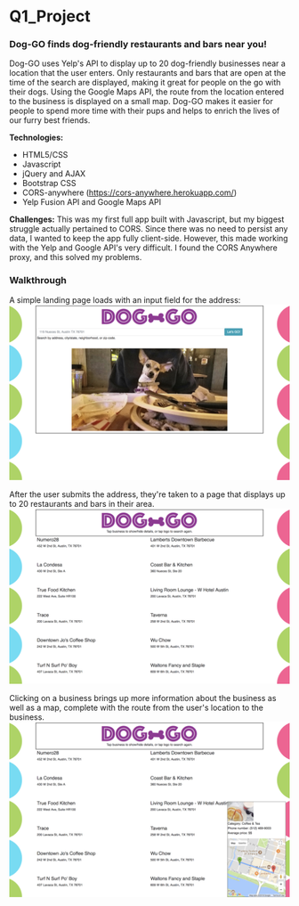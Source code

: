 # Q1_Project

### Dog-GO finds dog-friendly restaurants and bars near you!
<p>Dog-GO uses Yelp's API to display up to 20 dog-friendly businesses near a location that the user enters. Only restaurants and bars that are open at the time of the search are displayed, making it great for people on the go with their dogs. Using the Google Maps API, the route from the location entered to the business is displayed on a small map. Dog-GO makes it easier for people to spend more time with their pups and helps to enrich the lives of our furry best friends.</p>

**Technologies:**
- HTML5/CSS
- Javascript
- jQuery and AJAX
- Bootstrap CSS
- CORS-anywhere (https://cors-anywhere.herokuapp.com/)
- Yelp Fusion API and Google Maps API

**Challenges:**
This was my first full app built with Javascript, but my biggest struggle actually pertained to CORS. Since there was no need to persist any data, I wanted to keep the app fully client-side. However, this made working with the Yelp and Google API's very difficult. I found the CORS Anywhere proxy, and this solved my problems.

### Walkthrough
A simple landing page loads with an input field for the address:
![screenshot](readme-imgs/doggo1.png)

After the user submits the address, they're taken to a page that displays up to 20 restaurants and bars in their area.
![screenshot](readme-imgs/doggo2.png)

Clicking on a business brings up more information about the business as well as a map, complete with the route from the user's location to the business.
![screenshot](readme-imgs/doggo3.png)
